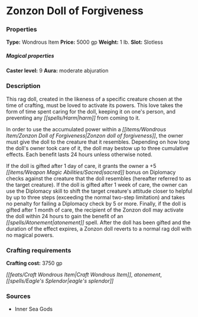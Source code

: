 ﻿---
Title: "Zonzon Doll of Forgiveness"
Type: "Wondrous Item"
Price: "5000 gp"
Weight: "1 lb."
Slot: "Slotless"
Caster level: "9"
Aura: "moderate abjuration"
Description: |
  "This rag doll, created in the likeness of a specific creature chosen at the time of crafting, must be loved to activate its powers. This love takes the form of time spent caring for the doll, keeping it on one's person, and preventing any harm from coming to it.
  In order to use the accumulated power within a _Zonzon doll of forgiveness_, the owner must give the doll to the creature that it resembles. Depending on how long the doll's owner took care of it, the doll may bestow up to three cumulative effects. Each benefit lasts 24 hours unless otherwise noted.
  If the doll is gifted after 1 day of care, it grants the owner a +5 sacred bonus on Diplomacy checks against the creature that the doll resembles (hereafter referred to as the target creature). If the doll is gifted after 1 week of care, the owner can use the Diplomacy skill to shift the target creature's attitude closer to helpful by up to three steps (exceeding the normal two-step limitation) and takes no penalty for failing a Diplomacy check by 5 or more. Finally, if the doll is gifted after 1 month of care, the recipient of the _Zonzon doll_ may activate the doll within 24 hours to gain the benefit of an _atonement_ spell. After the doll has been gifted and the duration of the effect expires, a _Zonzon doll_ reverts to a normal rag doll with no magical powers."
Crafting cost: "3750 gp"
Sources: "['Inner Sea Gods']"
---

# Zonzon Doll of Forgiveness

### Properties

**Type:** Wondrous Item **Price:** 5000 gp **Weight:** 1 lb. **Slot:** Slotless

##### Magical properties

**Caster level:** 9 **Aura:** moderate abjuration

### Description

This rag doll, created in the likeness of a specific creature chosen at the time of crafting, must be loved to activate its powers. This love takes the form of time spent caring for the doll, keeping it on one's person, and preventing any _[[spells/Harm|harm]]_ from coming to it.

In order to use the accumulated power within a _[[items/Wondrous Item/Zonzon Doll of Forgiveness|Zonzon doll of forgiveness]]_, the owner must give the doll to the creature that it resembles. Depending on how long the doll's owner took care of it, the doll may bestow up to three cumulative effects. Each benefit lasts 24 hours unless otherwise noted.

If the doll is gifted after 1 day of care, it grants the owner a +5 _[[items/Weapon Magic Abilities/Sacred|sacred]]_ bonus on Diplomacy checks against the creature that the doll resembles (hereafter referred to as the target creature). If the doll is gifted after 1 week of care, the owner can use the Diplomacy skill to shift the target creature's attitude closer to helpful by up to three steps (exceeding the normal two-step limitation) and takes no penalty for failing a Diplomacy check by 5 or more. Finally, if the doll is gifted after 1 month of care, the recipient of the Zonzon doll may activate the doll within 24 hours to gain the benefit of an _[[spells/Atonement|atonement]]_ spell. After the doll has been gifted and the duration of the effect expires, a Zonzon doll reverts to a normal rag doll with no magical powers.

### Crafting requirements

**Crafting cost:** 3750 gp

_[[feats/Craft Wondrous Item|Craft Wondrous Item]]_, _atonement_, _[[spells/Eagle's Splendor|eagle's splendor]]_

### Sources

* Inner Sea Gods
